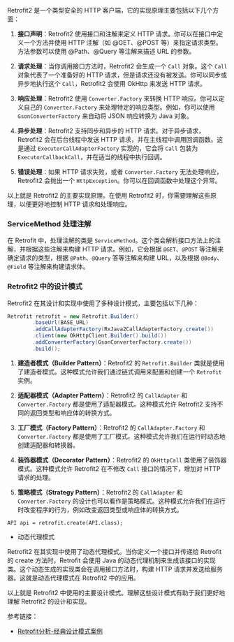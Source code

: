 Retrofit2 是一个类型安全的 HTTP 客户端，它的实现原理主要包括以下几个方面：

1. **接口声明**：Retrofit2 使用接口和注解来定义 HTTP 请求。你可以在接口中定义一个方法并使用 HTTP 注解（如 @GET、@POST 等）来指定请求类型。方法参数可以使用 @Path、@Query 等注解来描述 URL 的参数。

2. **请求处理**：当你调用接口方法时，Retrofit2 会生成一个 `Call` 对象。这个 `Call` 对象代表了一个准备好的 HTTP 请求，但是请求还没有被发送。你可以同步或异步地执行这个 `Call`，Retrofit2 会使用 OkHttp 来发送 HTTP 请求。

3. **响应处理**：Retrofit2 使用 `Converter.Factory` 来转换 HTTP 响应。你可以定义自己的 `Converter.Factory` 来处理特定的响应类型。例如，你可以使用 `GsonConverterFactory` 来自动将 JSON 响应转换为 Java 对象。

4. **异步处理**：Retrofit2 支持同步和异步的 HTTP 请求。对于异步请求，Retrofit2 会在后台线程中发送 HTTP 请求，并在主线程中调用回调函数。这是通过 `ExecutorCallAdapterFactory` 实现的，它会将 `Call` 包装为 `ExecutorCallbackCall`，并在适当的线程中执行回调。

5. **错误处理**：如果 HTTP 请求失败，或者 `Converter.Factory` 无法处理响应，Retrofit2 会抛出一个 `HttpException`。你可以在回调函数中处理这个异常。

以上就是 Retrofit2 的主要实现原理。在使用 Retrofit2 时，你需要理解这些原理，以便更好地控制 HTTP 请求和处理响应。


### ServiceMethod 处理注解

在 Retrofit 中，处理注解的类是 `ServiceMethod`。这个类会解析接口方法上的注解，并根据这些注解来构建 HTTP 请求。例如，它会根据 `@GET`、`@POST` 等注解来确定请求的类型，根据 `@Path`、`@Query` 答等注解来构建 URL，以及根据 `@Body`、`@Field` 等注解来构建请求体。


### Retrofit2 中的设计模式

Retrofit2 在其设计和实现中使用了多种设计模式，主要包括以下几种：

```java
Retrofit retrofit = new Retrofit.Builder()
        .baseUrl(BASE_URL)
        .addCallAdapterFactory(RxJava2CallAdapterFactory.create())
        .client(new OkHttpClient.Builder().build())
        .addConverterFactory(GsonConverterFactory.create())
        .build();
```

1. **建造者模式（Builder Pattern）**：Retrofit2 的 `Retrofit.Builder` 类就是使用了建造者模式。这种模式允许我们通过链式调用来配置和创建一个 `Retrofit` 实例。

2. **适配器模式（Adapter Pattern）**：Retrofit2 的 `CallAdapter` 和 `Converter.Factory` 都是使用了适配器模式。这种模式允许 Retrofit2 支持不同的返回类型和响应体的转换方式。

3. **工厂模式（Factory Pattern）**：Retrofit2 的 `CallAdapter.Factory` 和 `Converter.Factory` 都是使用了工厂模式。这种模式允许我们在运行时动态地创建适配器和转换器。

4. **装饰器模式（Decorator Pattern）**：Retrofit2 的 `OkHttpCall` 类使用了装饰器模式。这种模式允许 Retrofit2 在不修改 `Call` 接口的情况下，增加对 HTTP 请求的处理。

5. **策略模式（Strategy Pattern）**：Retrofit2 的 `CallAdapter` 和 `Converter.Factory` 的设计也可以看作是策略模式。这种模式允许我们在运行时改变程序的行为，例如改变返回类型或响应体的转换方式。


```
API api = retrofit.create(API.class);
```
* 动态代理模式

Retrofit2 在其实现中使用了动态代理模式。当你定义一个接口并传递给 Retrofit 的 create 方法时，Retrofit 会使用 Java 的动态代理机制来生成该接口的实现类。这个动态生成的实现类会在调用接口方法时，构建 HTTP 请求并发送给服务器。这就是动态代理模式在 Retrofit2 中的应用。

以上就是 Retrofit2 中使用的主要设计模式。理解这些设计模式有助于我们更好地理解 Retrofit2 的设计和实现。

参考链接：
* [Retrofit分析-经典设计模式案例](https://www.jianshu.com/p/fb8d21978e38)